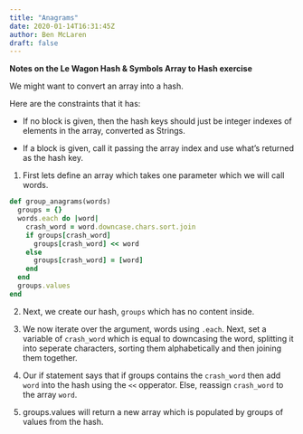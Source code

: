 ```yaml
---
title: "Anagrams"
date: 2020-01-14T16:31:45Z
author: Ben McLaren
draft: false
---
```


**Notes on the Le Wagon Hash & Symbols Array to Hash exercise**

We might want to convert an array into a hash.

Here are the constraints that it has:

- If no block is given, then the hash keys should just be integer indexes of elements in the array, converted as Strings.

- If a block is given, call it passing the array index and use what’s returned as the hash key.

1. First lets define an array which takes one parameter which we will call words.

```ruby
def group_anagrams(words)
  groups = {}
  words.each do |word|
    crash_word = word.downcase.chars.sort.join
    if groups[crash_word]
      groups[crash_word] << word
    else
      groups[crash_word] = [word]
    end
  end
  groups.values
end
```
2. Next, we create our hash, `groups` which has no content inside.

3. We now iterate over the argument, words using `.each`. Next, set a variable of `crash_word` which is equal to downcasing the word, splitting it into seperate characters, sorting them alphabetically and then joining them together.

4. Our if statement says that if groups contains the `crash_word` then add `word` into the hash using the `<<` opperator. Else, reassign `crash_word` to the array `word`.

5. groups.values will return a new array which is populated by groups of values from the hash.
